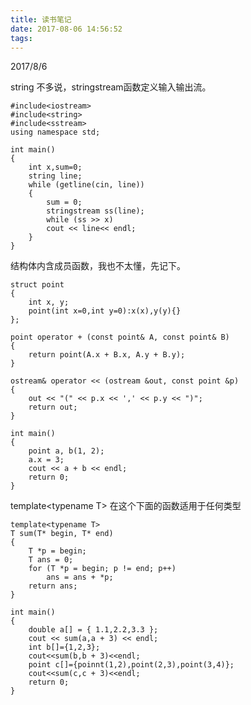 ```yaml
---
title: 读书笔记
date: 2017-08-06 14:56:52
tags:
---
```

2017/8/6    
    
string 不多说，stringstream函数定义输入输出流。  

    #include<iostream>
    #include<string>
    #include<sstream>
    using namespace std;    
  
    int main()
    {
        int x,sum=0;
        string line;
        while (getline(cin, line))
        {
            sum = 0;
            stringstream ss(line);  
            while (ss >> x) 
            cout << line<< endl;  
        }  
    }  

    
  结构体内含成员函数，我也不太懂，先记下。  
  <!-- more -->
  
    struct point
    {  
        int x, y;  
        point(int x=0,int y=0):x(x),y(y){}
    };
    
    point operator + (const point& A, const point& B)
    {
        return point(A.x + B.x, A.y + B.y);
    }
    
    ostream& operator << (ostream &out, const point &p)
    {
        out << "(" << p.x << ',' << p.y << ")";
        return out;
    }
      
    int main()
    {    
        point a, b(1, 2);
        a.x = 3;
        cout << a + b << endl;
        return 0;
    }  
    
template&lt;typename T&gt;  在这个下面的函数适用于任何类型

    template<typename T>
    T sum(T* begin, T* end)
    {  
        T *p = begin;  
        T ans = 0;  
        for (T *p = begin; p != end; p++)
    	    ans = ans + *p;
        return ans;
    }
    
    int main()  
    {
        double a[] = { 1.1,2.2,3.3 };
        cout << sum(a,a + 3) << endl;
        int b[]={1,2,3};
        cout<<sum(b,b + 3)<<endl;
        point c[]={poinnt(1,2),point(2,3),point(3,4)};
        cout<<sum(c,c + 3)<<endl;
        return 0;
    }